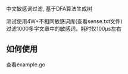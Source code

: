 中文敏感词过滤, 基于DFA算法生成树  

测试使用4W+不相同敏感词库(查看sense.txt文件)  
过滤1000多字文章中的敏感词，耗时仅100μs左右  

## 如何使用  
查看example.go
